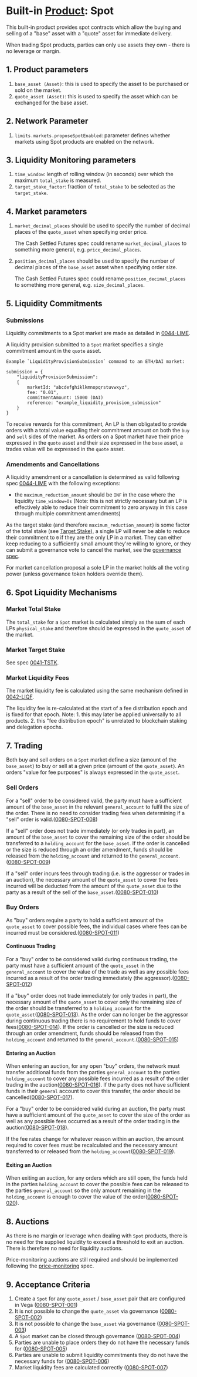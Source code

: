 # Built-in [Product](./0051-PROD-product.md): Spot

This built-in product provides spot contracts which allow the buying and selling of a "base" asset with a "quote" asset for immediate delivery.

When trading Spot products, parties can only use assets they own - there is no leverage or margin.

## 1. Product parameters

1. `base_asset (Asset)`: this is used to specify the asset to be purchased or sold on the market.
1. `quote_asset (Asset)`: this is used to specify the asset which can be exchanged for the base asset.

## 2. Network Parameter

1. `limits.markets.proposeSpotEnabled`: parameter defines whether markets using Spot products are enabled on the network.

## 3. Liquidity Monitoring parameters

1. `time_window`: length of rolling window (in seconds) over which the maximum `total_stake` is measured.
1. `target_stake_factor`: fraction of `total_stake` to be selected as the `target_stake`.

## 4. Market parameters

1. `market_decimal_places` should be used to specify the number of decimal places of the `quote_asset` when specifying order price.

    The Cash Settled Futures spec could rename `market_decimal_places` to something more general, e.g. `price_decimal_places`.

1. `position_decimal_places` should be used to specify the number of decimal places of the `base_asset` asset when specifying order size.

    The Cash Settled Futures spec could rename `position_decimal_places` to something more general, e.g. `size_decimal_places`.

## 5. Liquidity Commitments

### Submissions

Liquidity commitments to a Spot market are made as detailed in [0044-LIME](./0044-LIME-lp_mechanics.md).

A liquidity provision submitted to a `Spot` market specifies a single commitment amount in the `quote` asset.

```psuedo
Example `LiquidityProvisionSubmission` command to an ETH/DAI market:

submission = {
    "liquidityProvisionSubmission":
    {
        marketId: "abcdefghiklkmnopqrstuvwxyz",
        fee: "0.01",
        commitmentAmount: 15000 (DAI)
        reference: "example_liquidity_provision_submission"
    }
}
```

To receive rewards for this commitment, An LP is then obligated to provide orders with a total value equalling their commitment amount on both the `buy` and `sell` sides of the market. As orders on a Spot market have their price expressed in the `quote` asset and their size expressed in the `base` asset, a trades value will be expressed in the `quote` asset.

### Amendments and Cancellations

A liquidity amendment or a cancellation is determined as valid following spec [0044-LIME](./0044-LIME-lp_mechanics.md) with the following exceptions:

- the `maximum_reduction_amount` should be `INF` in the case where the liquidity `time_window=Os` (Note: this is not strictly necessary but an LP is effectively able to reduce their commitment to zero anyway in this case through multiple commitment amendments)

As the target stake (and therefore `maximum_reduction_amount`) is some factor of the total stake (see [Target Stake](./0080-SPOT-product_builtin_spot.md#market-target-stake)), a single LP will never be able to reduce their commitment to `0` if they are the only LP in a market. They can either keep reducing to a sufficiently small amount they're willing to ignore, or they can submit a governance vote to cancel the market, see the [governance spec](./0028-GOVE-governance.md).

For market cancellation proposal a sole LP in the market holds all the voting power (unless governance token holders override them).

## 6. Spot Liquidity Mechanisms

### Market Total Stake

The `total_stake` for a `Spot` market is calculated simply as the sum of each LPs `physical_stake` and therefore should be expressed in the `quote_asset` of the market.

### Market Target Stake

See spec [0041-TSTK](./0041-TSTK-target_stake.md).

### Market Liquidity Fees

The market liquidity fee is calculated using the same mechanism defined in [0042-LIQF](./0042-LIQF-setting_fees_and_rewarding_lps.md).

The liquidity fee is re-calculated at the start of a fee distribution epoch and is fixed for that epoch.
Note: 1. this may later be applied universally to all products. 2. this "fee distribution epoch" is unrelated to blockchain staking and delegation epochs.

## 7. Trading

Both buy and sell orders on a `Spot` market define a size (amount of the `base_asset`) to buy or sell at a given price (amount of the `quote_asset`). An orders "value for fee purposes" is always expressed in the `quote_asset`.

### Sell Orders

For a "sell" order to be considered valid, the party must have a sufficient amount of the `base_asset` in the relevant `general_account` to fulfil the size of the order. There is no need to consider trading fees when determining if a "sell" order is valid.(<a name="0080-SPOT-008" href="#0080-SPOT-008">0080-SPOT-008</a>)

If a "sell" order does not trade immediately (or only trades in part), an amount of the `base_asset` to cover the remaining size of the order should be transferred to a `holding_account` for the `base_asset`. If the order is cancelled or the size is reduced through an order amendment, funds should be released from the `holding_account` and returned to the `general_account`.(<a name="0080-SPOT-009" href="#0080-SPOT-009">0080-SPOT-009</a>)

If a "sell" order incurs fees through trading (i.e. is the aggressor or trades in an auction), the necessary amount of the `quote_asset` to cover the fees incurred will be deducted from the amount of the `quote_asset` due to the party as a result of the sell of the `base_asset`.(<a name="0080-SPOT-010" href="#0080-SPOT-010">0080-SPOT-010</a>)

### Buy Orders

As "buy" orders require a party to hold a sufficient amount of the `quote_asset` to cover possible fees, the individual cases where fees can be incurred must be considered.(<a name="0080-SPOT-011" href="#0080-SPOT-011">0080-SPOT-011</a>)

#### Continuous Trading

For a "buy" order to be considered valid during continuous trading, the party must have a sufficient amount of the `quote_asset` in the `general_account` to cover the value of the trade as well as any possible fees incurred as a result of the order trading immediately (the aggressor).(<a name="0080-SPOT-012" href="#0080-SPOT-012">0080-SPOT-012</a>)

If a "buy" order does not trade immediately (or only trades in part), the necessary amount of the `quote_asset` to cover only the remaining size of the order should be transferred to a `holding_account` for the `quote_asset`(<a name="0080-SPOT-013" href="#0080-SPOT-013">0080-SPOT-013</a>). As the order can no longer be the aggressor during continuous trading there is no requirement to hold funds to cover fees(<a name="0080-SPOT-014" href="#0080-SPOT-014">0080-SPOT-014</a>). If the order is cancelled or the size is reduced through an order amendment, funds should be released from the `holding_account` and returned to the `general_account`.(<a name="0080-SPOT-015" href="#0080-SPOT-015">0080-SPOT-015</a>)

#### Entering an Auction

When entering an auction, for any open "buy" orders, the network must transfer additional funds from the parties `general_account` to the parties `holding_account` to cover any possible fees incurred as a result of the order trading in the auction(<a name="0080-SPOT-016" href="#0080-SPOT-016">0080-SPOT-016</a>). If the party does not have sufficient funds in their `general` account to cover this transfer, the order should be cancelled(<a name="0080-SPOT-017" href="#0080-SPOT-017">0080-SPOT-017</a>).

For a "buy" order to be considered valid during an auction, the party must have a sufficient amount of the `quote_asset` to cover the size of the order as well as any possible fees occurred as a result of the order trading in the auction(<a name="0080-SPOT-018" href="#0080-SPOT-018">0080-SPOT-018</a>).

If the fee rates change for whatever reason within an auction, the amount required to cover fees must be recalculated and the necessary amount transferred to or released from the `holding_account`(<a name="0080-SPOT-019" href="#0080-SPOT-019">0080-SPOT-019</a>).

#### Exiting an Auction

When exiting an auction, for any orders which are still open, the funds held in the parties `holding_account` to cover the possible fees can be released to the parties `general_account` so the only amount remaining in the `holding_account` is enough to cover the value of the order(<a name="0080-SPOT-020" href="#0080-SPOT-020">0080-SPOT-020</a>).

## 8. Auctions

As there is no margin or leverage when dealing with `Spot` products, there is no need for the supplied liquidity to exceed a threshold to exit an auction. There is therefore no need for liquidity auctions.

Price-monitoring auctions are still required and should be implemented following the [price-monitoring](./0032-PRIM-price_monitoring.md) spec.

## 9. Acceptance Criteria

1. Create a `Spot` for any `quote_asset` / `base_asset` pair that are configured in Vega (<a name="0080-SPOT-001" href="#0080-SPOT-001">0080-SPOT-001</a>)
1. It is not possible to change the `quote_asset` via governance (<a name="0080-SPOT-002" href="#0080-SPOT-002">0080-SPOT-002</a>)
1. It is not possible to change the `base_asset` via governance (<a name="0080-SPOT-003" href="#0080-SPOT-003">0080-SPOT-003</a>)
1. A `Spot` market can be closed through governance (<a name="0080-SPOT-004" href="#0080-SPOT-004">0080-SPOT-004</a>)
1. Parties are unable to place orders they do not have the necessary funds for (<a name="0080-SPOT-005" href="#0080-SPOT-005">0080-SPOT-005</a>)
1. Parties are unable to submit liquidity commitments they do not have the necessary funds for (<a name="0080-SPOT-006" href="#0080-SPOT-006">0080-SPOT-006</a>)
1. Market liquidity fees are calculated correctly (<a name="0080-SPOT-007" href="#0080-SPOT-007">0080-SPOT-007</a>)
